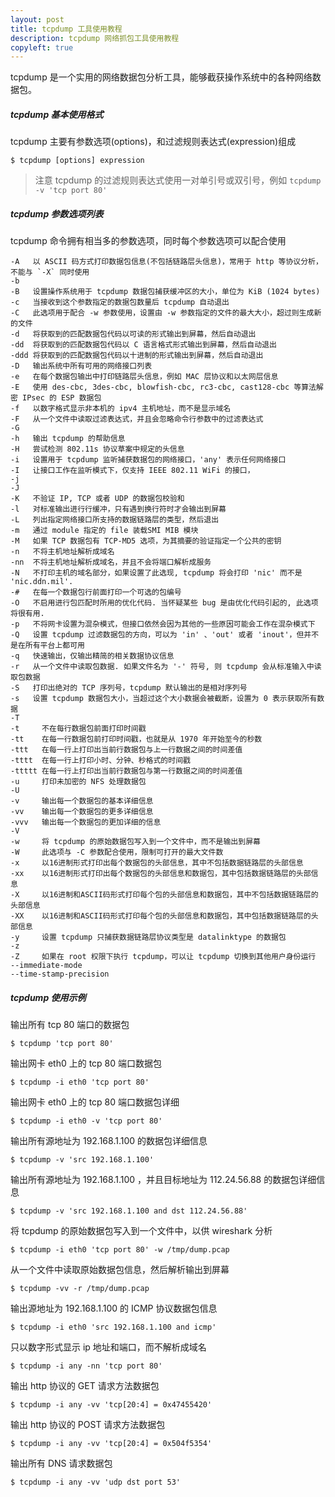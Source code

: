 ```yaml
---
layout: post
title: tcpdump 工具使用教程
description: tcpdump 网络抓包工具使用教程
copyleft: true
---
```


tcpdump 是一个实用的网络数据包分析工具，能够截获操作系统中的各种网络数据包。

##### tcpdump 基本使用格式

tcpdump 主要有参数选项(options)，和过滤规则表达式(expression)组成

    $ tcpdump [options] expression

> 注意 tcpdump 的过滤规则表达式使用一对单引号或双引号，例如 `tcpdump -v 'tcp port 80'`

##### tcpdump 参数选项列表

tcpdump 命令拥有相当多的参数选项，同时每个参数选项可以配合使用

    -A   以 ASCII 码方式打印数据包信息(不包括链路层头信息)，常用于 http 等协议分析，不能与 `-X` 同时使用
    -b
    -B   设置操作系统用于 tcpdump 数据包捕获缓冲区的大小，单位为 KiB (1024 bytes)
    -c   当接收到这个参数指定的数据包数量后 tcpdump 自动退出
    -C   此选项用于配合 -w 参数使用，设置由 -w 参数指定的文件的最大大小，超过则生成新的文件
    -d   将获取到的匹配数据包代码以可读的形式输出到屏幕，然后自动退出
    -dd  将获取到的匹配数据包代码以 C 语言格式形式输出到屏幕，然后自动退出
    -ddd 将获取到的匹配数据包代码以十进制的形式输出到屏幕，然后自动退出
    -D   输出系统中所有可用的网络接口列表
    -e   在每个数据包输出中打印链路层头信息，例如 MAC 层协议和以太网层信息
    -E   使用 des-cbc, 3des-cbc, blowfish-cbc, rc3-cbc, cast128-cbc 等算法解密 IPsec 的 ESP 数据包
    -f   以数字格式显示非本机的 ipv4 主机地址，而不是显示域名
    -F   从一个文件中读取过滤表达式，并且会忽略命令行参数中的过滤表达式
    -G
    -h   输出 tcpdump 的帮助信息
    -H   尝试检测 802.11s 协议草案中规定的头信息
    -i   设置用于 tcpdump 监听捕获数据包的网络接口，'any' 表示任何网络接口
    -I   让接口工作在监听模式下，仅支持 IEEE 802.11 WiFi 的接口， 
    -j
    -J
    -K   不验证 IP, TCP 或者 UDP 的数据包校验和
    -l   对标准输出进行行缓冲，只有遇到换行符时才会输出到屏幕
    -L   列出指定网络接口所支持的数据链路层的类型，然后退出
    -m   通过 module 指定的 file 装载SMI MIB 模块
    -M   如果 TCP 数据包有 TCP-MD5 选项，为其摘要的验证指定一个公共的密钥
    -n   不将主机地址解析成域名
    -nn  不将主机地址解析成域名，并且不会将端口解析成服务
    -N   不打印主机的域名部分，如果设置了此选现, tcpdump 将会打印 'nic' 而不是 'nic.ddn.mil'.
    -#   在每一个数据包行前面打印一个可选的包编号
    -O   不启用进行包匹配时所用的优化代码. 当怀疑某些 bug 是由优化代码引起的, 此选项将很有用.
    -p   不将网卡设置为混杂模式，但接口依然会因为其他的一些原因可能会工作在混杂模式下
    -Q   设置 tcpdump 过滤数据包的方向，可以为 'in' 、'out' 或者 'inout'，但并不是在所有平台上都可用
    -q   快速输出，仅输出精简的相关数据协议信息
    -r   从一个文件中读取包数据. 如果文件名为 '-' 符号, 则 tcpdump 会从标准输入中读取包数据
    -S   打印出绝对的 TCP 序列号，tcpdump 默认输出的是相对序列号
    -s   设置 tcpdump 数据包大小，当超过这个大小数据会被截断，设置为 0 表示获取所有数据
    -T
    -t     不在每行数据包前面打印时间戳
    -tt    在每一行数据包前打印时间戳，也就是从 1970 年开始至今的秒数
    -ttt   在每一行上打印出当前行数据包与上一行数据之间的时间差值
    -tttt  在每一行上打印小时、分钟、秒格式的时间戳
    -ttttt 在每一行上打印出当前行数据包与第一行数据之间的时间差值
    -u     打印未加密的 NFS 处理数据包
    -U
    -v     输出每一个数据包的基本详细信息
    -vv    输出每一个数据包的更多详细信息
    -vvv   输出每一个数据包的更加详细的信息
    -V
    -w     将 tcpdump 的原始数据包写入到一个文件中，而不是输出到屏幕
    -W     此选项与 -C 参数配合使用，限制可打开的最大文件数
    -x     以16进制形式打印出每个数据包的头部信息，其中不包括数据链路层的头部信息
    -xx    以16进制形式打印出每个数据包的头部信息和数据包，其中包括数据链路层的头部信息
    -X     以16进制和ASCII码形式打印每个包的头部信息和数据包，其中不包括数据链路层的头部信息
    -XX    以16进制和ASCII码形式打印每个包的头部信息和数据包，其中包括数据链路层的头部信息
    -y     设置 tcpdump 只捕获数据链路层协议类型是 datalinktype 的数据包
    -z
    -Z     如果在 root 权限下执行 tcpdump，可以让 tcpdump 切换到其他用户身份运行
    --immediate-mode
    --time-stamp-precision

##### tcpdump 使用示例

输出所有 tcp 80 端口的数据包

    $ tcpdump 'tcp port 80'

输出网卡 eth0 上的 tcp 80 端口数据包

    $ tcpdump -i eth0 'tcp port 80'

输出网卡 eth0 上的 tcp 80 端口数据包详细

    $ tcpdump -i eth0 -v 'tcp port 80'

输出所有源地址为 192.168.1.100 的数据包详细信息

    $ tcpdump -v 'src 192.168.1.100'

输出所有源地址为 192.168.1.100 ，并且目标地址为 112.24.56.88 的数据包详细信息

    $ tcpdump -v 'src 192.168.1.100 and dst 112.24.56.88'

将 tcpdump 的原始数据包写入到一个文件中，以供 wireshark 分析

    $ tcpdump -i eth0 'tcp port 80' -w /tmp/dump.pcap

从一个文件中读取原始数据包信息，然后解析输出到屏幕

    $ tcpdump -vv -r /tmp/dump.pcap

输出源地址为 192.168.1.100 的 ICMP 协议数据包信息

    $ tcpdump -i eth0 'src 192.168.1.100 and icmp'

只以数字形式显示 ip 地址和端口，而不解析成域名

    $ tcpdump -i any -nn 'tcp port 80'

输出 http 协议的 GET 请求方法数据包


    $ tcpdump -i any -vv 'tcp[20:4] = 0x47455420'

输出 http 协议的 POST 请求方法数据包

    $ tcpdump -i any -vv 'tcp[20:4] = 0x504f5354'

输出所有 DNS 请求数据包

    $ tcpdump -i any -vv 'udp dst port 53'

